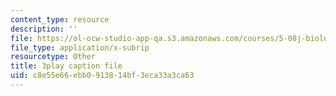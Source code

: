 ```yaml
---
content_type: resource
description: ''
file: https://ol-ocw-studio-app-qa.s3.amazonaws.com/courses/5-08j-biological-chemistry-ii-spring-2016/c8e55e66ebb0913814bf3eca33a3ca63_u5uvIbaIl3U.srt
file_type: application/x-subrip
resourcetype: Other
title: 3play caption file
uid: c8e55e66-ebb0-9138-14bf-3eca33a3ca63
---
```

